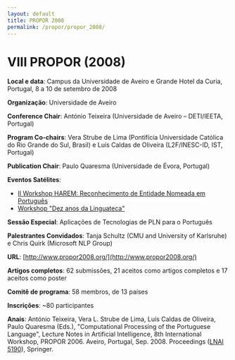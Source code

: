 ```yaml
---
layout: default
title: PROPOR 2008
permalink: /propor/propor_2008/
---
```


# VIII PROPOR (2008)

__Local e data__: Campus da Universidade de Aveiro e Grande Hotel da Curia, Portugal, 8 a 10 de setembro de 2008

__Organização__: Universidade de Aveiro

__Conference Chair__: António Teixeira (Universidade de Aveiro – DETI/IEETA, Portugal)

__Program Co-chairs__: Vera Strube de Lima (Pontifícia Universidade Católica do Rio Grande do Sul, Brasil) e Luís Caldas de Oliveira (L2F/INESC-ID, IST, Portugal)

__Publication Chair__: Paulo Quaresma (Universidade de Évora, Portugal)

__Eventos Satélites__:

* [II Workshop HAREM: Reconhecimento de Entidade Nomeada em Português](http://www.propor2008.org/index.php?topic=88#satharen)
* [Workshop "Dez anos da Linguateca"](http://www.propor2008.org/index.php?topic=88#ten)

__Sessão Especial__: Aplicações de Tecnologias de PLN para o Português

__Palestrantes Convidados__: Tanja Schultz (CMU and University of Karlsruhe) e Chris Quirk (Microsoft NLP Group)

__URL__: [http://www.propor2008.org/](http://www.propor2008.org/)
    
__Artigos completos__: 62 submissões, 21 aceitos como artigos completos e 17 aceitos como poster

__Comitê de programa__: 58 membros, de 13 países

__Inscrições__: ~80 participantes

__Anais__: António Teixeira, Vera L. Strube de Lima, Luís Caldas de Oliveira, Paulo Quaresma (Eds.), "Computational Processing of the Portuguese Language", Lecture Notes in Artificial Intelligence, 8th International Workshop, PROPOR 2006. Aveiro, Portugal, Sep. 2008. Proceedings ([LNAI 5190](http://www.springer.com/computer/artificial/book/978-3-540-85979-6)), Springer.


